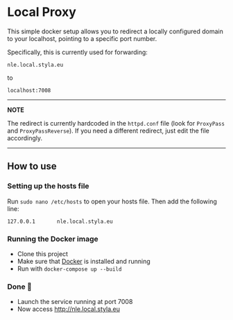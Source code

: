 # Local Proxy

This simple docker setup allows you to redirect a locally configured domain to your localhost, pointing to a specific port number.

Specifically, this is currently used for forwarding:

```
nle.local.styla.eu 
```

to

```
localhost:7008
```

---
**NOTE**

The redirect is currently hardcoded in the `httpd.conf` file (look for `ProxyPass` and `ProxyPassReverse`). If you need a different redirect, just edit the file accordingly.

---

## How to use

### Setting up the hosts file
Run `sudo nano /etc/hosts` to open your hosts file. Then add the following line:
```
127.0.0.1       nle.local.styla.eu
``````


### Running the Docker image
- Clone this project
- Make sure that [Docker](https://www.docker.com/) is installed and running
- Run with `docker-compose up --build`


### Done 🎉
- Launch the service running at port 7008
- Now access http://nle.local.styla.eu